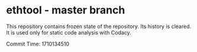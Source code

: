 # ethtool - master branch

This repository contains frozen state of the repository.
Its history is cleared. It is used only for static code
analysis with Codacy.

Commit Time: 1710134510